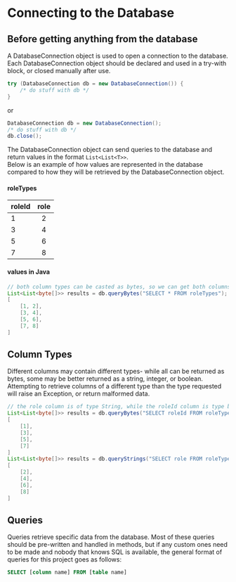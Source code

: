 # Connecting to the Database

## Before getting anything from the database
A DatabaseConnection object is used to open a connection to the database. Each DatabaseConnection object should be declared and used in a try-with block, or closed manually after use.

```Java
try (DatabaseConnection db = new DatabaseConnection()) {
    /* do stuff with db */
}
```
or
```Java
DatabaseConnection db = new DatabaseConnection();
/* do stuff with db */
db.close();
```

The DatabaseConnection object can send queries to the database and return values in the format ``List<List<T>>``.\
Below is an example of how values are represented in the database compared to how they will be retrieved by the DatabaseConnection object.

#### roleTypes
| roleId | role |
| :--- | :---: |
|1|2|
|3|4|
|5|6|
|7|8|

#### values in Java
```Java
// both column types can be casted as bytes, so we can get both columns without worrying about errors
List<List<byte[]>> results = db.queryBytes("SELECT * FROM roleTypes");
[
    [1, 2],
    [3, 4],
    [5, 6],
    [7, 8]
]
```

## Column Types
Different columns may contain different types- while all can be returned as bytes, some may be better returned as a string, integer, or boolean. Attempting to retrieve columns of a different type than the type requested will raise an Exception, or return malformed data.
```Java
// the role column is of type String, while the roleId column is type byte[32].
List<List<byte[]>> results = db.queryBytes("SELECT roleId FROM roleTypes");
[
    [1],
    [3],
    [5],
    [7]
]
List<List<byte[]>> results = db.queryStrings("SELECT role FROM roleTypes");
[
    [2],
    [4],
    [6],
    [8]
]
```

## Queries
Queries retrieve specific data from the database. Most of these queries should be pre-written and handled in methods, but if any custom ones need to be made and nobody that knows SQL is available, the general format of queries for this project goes as follows:
```SQL
SELECT [column name] FROM [table name]
```